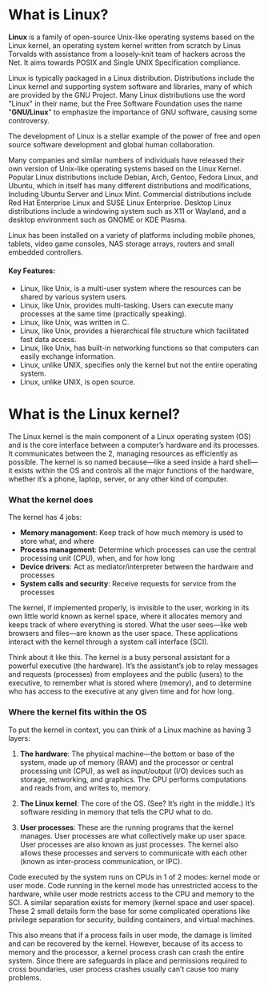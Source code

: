 # What is Linux?
 
**Linux** is a family of open-source Unix-like operating systems based on the Linux kernel, an operating system kernel written from scratch by Linus Torvalds with assistance from a loosely-knit team of hackers across the Net. It aims towards POSIX and Single UNIX Specification compliance. 

Linux is typically packaged in a Linux distribution. Distributions include the Linux kernel and supporting system software and libraries, many of which are provided by the GNU Project. Many Linux distributions use the word "Linux" in their name, but the Free Software Foundation uses the name "**GNU/Linux**" to emphasize the importance of GNU software, causing some controversy. 

The development of Linux is a stellar example of the power of free and open source software development and global human collaboration.    

Many companies and similar numbers of individuals have released their own version of Unix-like operating systems based on the Linux Kernel. Popular Linux distributions include Debian, Arch, Gentoo, Fedora Linux, and Ubuntu, which in itself has many different distributions and modifications, Including Ubuntu Server and Linux Mint. Commercial distributions include Red Hat Enterprise Linux and SUSE Linux Enterprise. Desktop Linux distributions include a windowing system such as X11 or Wayland, and a desktop environment such as GNOME or KDE Plasma.
 
Linux has been installed on a variety of platforms including mobile phones, tablets, video game consoles, NAS storage arrays, routers and small embedded controllers.  

#### **Key Features:**

  *  Linux, like Unix, is a multi-user system where the resources can be shared by various system users.
  *  Linux, like Unix, provides multi-tasking. Users can execute many processes at the same time (practically speaking).
  *  Linux, like Unix, was written in C.
  *  Linux, like Unix, provides a hierarchical file structure which facilitated fast data access.
  *  Linux, like Unix, has built-in networking functions so that computers can easily exchange information.
  *  Linux, unlike UNIX, specifies only the kernel but not the entire operating system.
  *  Linux, unlike UNIX, is open source.

# What is the Linux kernel?

The Linux kernel is the main component of a Linux operating system (OS) and is the core interface between a computer’s hardware and its processes. It communicates between the 2, managing resources as efficiently as possible.
The kernel is so named because—like a seed inside a hard shell—it exists within the OS and controls all the major functions of the hardware, whether it’s a phone, laptop, server, or any other kind of computer.

### What the kernel does

The kernel has 4 jobs:

* **Memory management**: Keep track of how much memory is used to store what, and where
* **Process management**: Determine which processes can use the central processing unit (CPU), when, and for how long
* **Device drivers**: Act as mediator/interpreter between the hardware and processes
* **System calls and security**: Receive requests for service from the processes

The kernel, if implemented properly, is invisible to the user, working in its own little world known as kernel space, where it allocates memory and keeps track of where everything is stored. What the user sees—like web browsers and files—are known as the user space. These applications interact with the kernel through a system call interface (SCI).

Think about it like this. The kernel is a busy personal assistant for a powerful executive (the hardware). It’s the assistant’s job to relay messages and requests (processes) from employees and the public (users) to the executive, to remember what is stored where (memory), and to determine who has access to the executive at any given time and for how long.

### Where the kernel fits within the OS

To put the kernel in context, you can think of a Linux machine as having 3 layers:

1. **The hardware**: The physical machine—the bottom or base of the system, made up of memory (RAM) and the processor or central processing unit (CPU), as well as input/output (I/O) devices such as storage, networking, and graphics. The CPU performs computations and reads from, and writes to, memory.

2. **The Linux kernel**: The core of the OS. (See? It’s right in the middle.) It’s software residing in memory that tells the CPU what to do.

3. **User processes**: These are the running programs that the kernel manages. User processes are what collectively make up user space. User processes are also known as just processes. The kernel also allows these processes and servers to communicate with each other (known as inter-process communication, or IPC).

Code executed by the system runs on CPUs in 1 of 2 modes: kernel mode or user mode. Code running in the kernel mode has unrestricted access to the hardware, while user mode restricts access to the CPU and memory to the SCI. A similar separation exists for memory (kernel space and user space). These 2 small details form the base for some complicated operations like privilege separation for security, building containers, and virtual machines.

This also means that if a process fails in user mode, the damage is limited and can be recovered by the kernel. However, because of its access to memory and the processor, a kernel process crash can crash the entire system. Since there are safeguards in place and permissions required to cross boundaries, user process crashes usually can’t cause too many problems.
